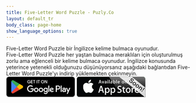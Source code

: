```yaml
---
title: Five-Letter Word Puzzle - Puzly.Co
layout: default_tr
body_class: page-home
show_language_options: true
---
```



<section id="games" class="section games-section game-1-section">
	<div class="container">
		<div class="section-content">
			<div class="section-title">
				<span>Five-Letter Word Puzzle</span> bir İngilizce kelime bulmaca oyunudur.
			</div>
			<div class="section-text">
				<span>Five-Letter Word Puzzle</span> her yaştan bulmaca meraklıları için oluşturulmuş zorlu ama eğlenceli bir kelime bulmaca oyunudur. İngilizce konusunda yeterince yetenekli olduğunuzu düşünüyorsanız aşağıdaki bağlantıdan <span>Five-Letter Word Puzzle</span>'yı indirip yüklemekten çekinmeyin.
			</div>
			<div class="section-badge">
				<img alt="Get it on Google Play" id="logo-img" width="188" height="56" src="/images/google-play-badge-en.png" />
				<img alt="Coming soon to App Store" id="logo-img" width="188" height="56" src="/images/app-store-coming-soon-badge-en.png" />
			</div>
		</div>
	</div>
</section>
